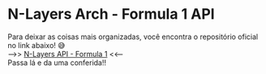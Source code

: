 # N-Layers Arch - Formula 1 API

Para deixar as coisas mais organizadas, você encontra o repositório oficial no link abaixo! 😅  
-->> [N-Layers API - Formula 1](https://github.com/0tarso/api-formula-one) <<--  
Passa lá e da uma conferida!!